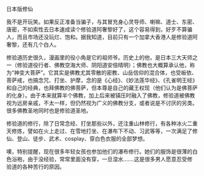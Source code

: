 日本版修仙

我不是开玩笑。如果反正准备当骗子，与其冒充身心灵导师、喇嘛、道士、东密、唐密，不如索性去日本速成读个修验道阿奢黎好了，这个容易得到，好歹不算骗人，而且市场还没玩烂、饱和。据我知道，目前只有一个加拿大香港人是修验道阿奢黎，还有几个白人。

修验道历史很久，漫画里的役小角是它的祖师爷。历史上的他，是日本三大天师之一（修验道役行者、佛教空海大师、阴阳道安倍晴明）；佛教也大概算承认他，称为“神变大菩萨”。它其实是佛教尤其零散的密教、山岳信仰的混合体，也受皈依、菩萨戒，也搞念咒、打坐、护摩，念的是《心经》、《妙法莲华经》、《孔雀明王经》和自己的经典，也拜佛教的佛菩萨，但本尊是自己的藏王权现（他们认为是佛菩萨的化身）。由于本来就算半个佛教，加上后来被镇压时融入了佛教，修验道被佛教视为远房亲戚，不太一样，但仍然视为广义的佛教分支，或者说是不讨厌的另类。很多佛教圣地同时也是修验道圣地。

修验道的修行，除了日常念经、打坐那些以外，还注重山林修行，有各种冰火二重天修炼，譬如在火上走过、在雪地打坐、在瀑布下不动、习武等等，一次满足了修仙、登山、徒步、武术、cosplay、穿白色衣服的全部梦想。

噢，特别提醒，现在很多年轻女孩也参加他们的瀑布修行。她们的服饰是很薄的白色浴袍，由于没经验，常常里面没有穿，一旦湿水.......这是很多男人愿意忍受修验道的各种苦行的原因。
